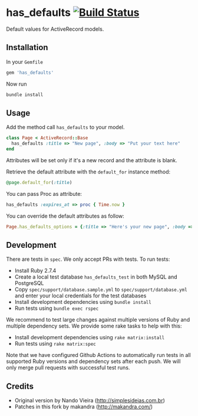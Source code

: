 # has_defaults [![Build Status](https://travis-ci.org/makandra/has_defaults.svg?branch=master)](https://travis-ci.org/makandra/has_defaults)

Default values for ActiveRecord models.

## Installation

In your `Gemfile`

```rb
gem 'has_defaults'
```

Now run

```sh
bundle install
```

## Usage

Add the method call `has_defaults` to your model.

```rb
class Page < ActiveRecord::Base
  has_defaults :title => "New page", :body => "Put your text here"
end
```

Attributes will be set only if it's a new record and the attribute is blank.

Retrieve the default attribute with the `default_for` instance method:

```rb
@page.default_for(:title)
```

You can pass Proc as attribute:

```rb
has_defaults :expires_at => proc { Time.now }
```

You can override the default attributes as follow:

```rb
Page.has_defaults_options = {:title => "Here's your new page", :body => "Write your page text"}
```

## Development

There are tests in `spec`. We only accept PRs with tests. To run tests:

- Install Ruby 2.7.4
- Create a local test database `has_defaults_test` in both MySQL and PostgreSQL
- Copy `spec/support/database.sample.yml` to `spec/support/database.yml` and enter your local credentials for the test databases
- Install development dependencies using `bundle install`
- Run tests using `bundle exec rspec`

We recommend to test large changes against multiple versions of Ruby and multiple dependency sets. We provide some rake tasks to help with this:

- Install development dependencies using `rake matrix:install`
- Run tests using `rake matrix:spec`

Note that we have configured Github Actions to automatically run tests in all supported Ruby versions and dependency sets after each push. We will only merge pull requests with successful test runs.


## Credits

* Original version by Nando Vieira (<http://simplesideias.com.br>)
* Patches in this fork by makandra (<http://makandra.com/>)
